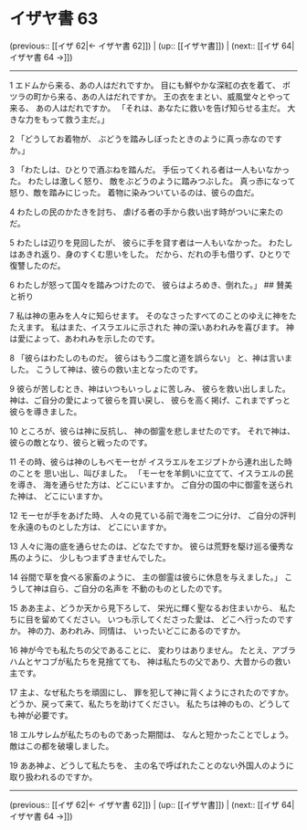 # イザヤ書 63

(previous:: [[イザ 62|← イザヤ書 62]]) | (up:: [[イザヤ書]]) | (next:: [[イザ 64|イザヤ書 64 →]])

***


1 エドムから来る、あの人はだれですか。 目にも鮮やかな深紅の衣を着て、 ボツラの町から来る、あの人はだれですか。 王の衣をまとい、威風堂々とやって来る、 あの人はだれですか。 「それは、あなたに救いを告げ知らせる主だ。 大きな力をもって救う主だ。」 

2 「どうしてお着物が、 ぶどうを踏みしぼったときのように真っ赤なのですか。」 

3 「わたしは、ひとりで酒ぶねを踏んだ。 手伝ってくれる者は一人もいなかった。 わたしは激しく怒り、 敵をぶどうのように踏みつぶした。 真っ赤になって怒り、敵を踏みにじった。 着物に染みついているのは、彼らの血だ。 

4 わたしの民のかたきを討ち、 虐げる者の手から救い出す時がついに来たのだ。 

5 わたしは辺りを見回したが、 彼らに手を貸す者は一人もいなかった。 わたしはあきれ返り、身のすくむ思いをした。 だから、だれの手も借りず、ひとりで復讐したのだ。 

6 わたしが怒って国々を踏みつけたので、 彼らはよろめき、倒れた。」 ## 賛美と祈り 

7 私は神の恵みを人々に知らせます。 そのなさったすべてのことのゆえに神をたたえます。 私はまた、イスラエルに示された 神の深いあわれみを喜びます。 神は愛によって、あわれみを示したのです。 

8 「彼らはわたしのものだ。 彼らはもう二度と道を誤らない」 と、神は言いました。 こうして神は、彼らの救い主となったのです。 

9 彼らが苦しむとき、神はいつもいっしょに苦しみ、 彼らを救い出しました。 神は、ご自分の愛によって彼らを買い戻し、 彼らを高く掲げ、これまでずっと彼らを導きました。 

10 ところが、彼らは神に反抗し、 神の御霊を悲しませたのです。 それで神は、彼らの敵となり、彼らと戦ったのです。 

11 その時、彼らは神のしもべモーセが イスラエルをエジプトから連れ出した時のことを 思い出し、叫びました。 「モーセを羊飼いに立てて、イスラエルの民を導き、 海を通らせた方は、どこにいますか。 ご自分の国の中に御霊を送られた神は、 どこにいますか。 

12 モーセが手をあげた時、 人々の見ている前で海を二つに分け、 ご自分の評判を永遠のものとした方は、 どこにいますか。 

13 人々に海の底を通らせたのは、どなたですか。 彼らは荒野を駆け巡る優秀な馬のように、 少しもつまずきませんでした。 

14 谷間で草を食べる家畜のように、 主の御霊は彼らに休息を与えました。」 こうして神は自ら、ご自分の名声を 不動のものとしたのです。 

15 ああ主よ、どうか天から見下ろして、 栄光に輝く聖なるお住まいから、 私たちに目を留めてください。 いつも示してくださった愛は、 どこへ行ったのですか。 神の力、あわれみ、同情は、 いったいどこにあるのですか。 

16 神が今でも私たちの父であることに、 変わりはありません。 たとえ、アブラハムとヤコブが私たちを見捨てても、 神は私たちの父であり、大昔からの救い主です。 

17 主よ、なぜ私たちを頑固にし、 罪を犯して神に背くようにされたのですか。 どうか、戻って来て、私たちを助けてください。 私たちは神のもの、どうしても神が必要です。 

18 エルサレムが私たちのものであった期間は、 なんと短かったことでしょう。 敵はこの都を破壊しました。 

19 ああ神よ、どうして私たちを、 主の名で呼ばれたことのない外国人のように 取り扱われるのですか。

***

(previous:: [[イザ 62|← イザヤ書 62]]) | (up:: [[イザヤ書]]) | (next:: [[イザ 64|イザヤ書 64 →]])
